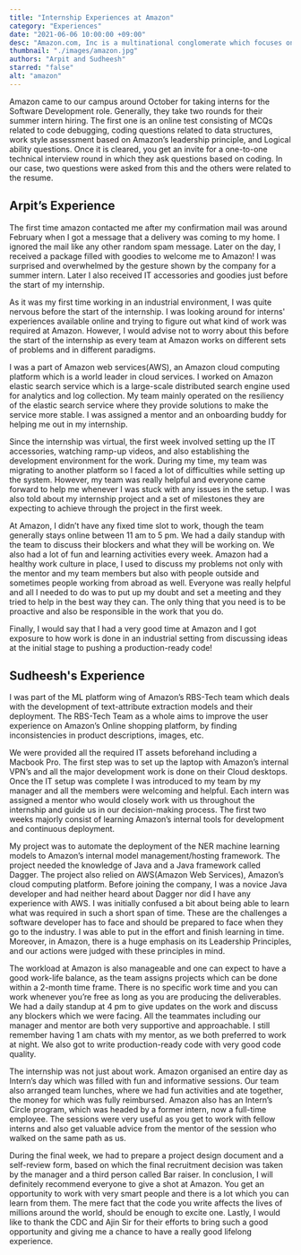 ```yaml
---
title: "Internship Experiences at Amazon"
category: "Experiences"
date: "2021-06-06 10:00:00 +09:00"
desc: "Amazon.com, Inc is a multinational conglomerate which focuses on e-commerce, cloud computing, digital streaming, and artificial intelligence. Join Arpit and Sudheesh as they share their internship experiences at Amazon!"
thumbnail: "./images/amazon.jpg"
authors: "Arpit and Sudheesh"
starred: "false"
alt: "amazon"
---
```

Amazon came to our campus around October for taking interns for the Software Development role. Generally, they take two rounds for their summer intern hiring. The first one is an online test consisting of MCQs related to code debugging, coding questions related to data structures, work style assessment based on Amazon’s leadership principle, and Logical ability questions. Once it is cleared, you get an invite for a one-to-one technical interview round in which they ask questions based on coding. In our case, two questions were asked from this and the others were related to the resume.


Arpit’s Experience
---
The first time amazon contacted me after my confirmation mail was around February when I got a message that a delivery was coming to my home. I ignored the mail like any other random spam message. Later on the day, I received a package filled with goodies to welcome me to Amazon! I was surprised and overwhelmed by the gesture shown by the company for a summer intern. Later I also received IT accessories and goodies just before the start of my internship.

As it was my first time working in an industrial environment, I was quite nervous before the start of the internship. I was looking around for interns' experiences available online and trying to figure out what kind of work was required at Amazon. However, I would advise not to worry about this before the start of the internship as every team at Amazon works on different sets of problems and in different paradigms.

I was a part of Amazon web services(AWS), an Amazon cloud computing platform which is a world leader in cloud services. I worked on Amazon elastic search service which is a large-scale distributed search engine used for analytics and log collection. My team mainly operated on the resiliency of the elastic search service where they provide solutions to make the service more stable. I was assigned a mentor and an onboarding buddy for helping me out in my internship.

Since the internship was virtual, the first week involved setting up the IT accessories, watching ramp-up videos, and also establishing the development environment for the work. During my time, my team was migrating to another platform so I faced a lot of difficulties while setting up the system. However, my team was really helpful and everyone came forward to help me whenever I was stuck with any issues in the setup. I was also told about my internship project and a set of milestones they are expecting to achieve through the project in the first week.


At Amazon, I didn’t have any fixed time slot to work, though the team generally stays online between 11 am to 5 pm. We had a daily standup with the team to discuss their blockers and what they will be working on. We also had a lot of fun and learning activities every week. Amazon had a healthy work culture in place, I used to discuss my problems not only with the mentor and my team members but also with people outside and sometimes people working from abroad as well. Everyone was really helpful and all I needed to do was to put up my doubt and set a meeting and they tried to help in the best way they can. The only thing that you need is to be proactive and also be responsible in the work that you do.

Finally, I would say that I had a very good time at Amazon and I got exposure to how work is done in an industrial setting from discussing ideas at the initial stage to pushing a production-ready code!



Sudheesh's Experience
---
I was part of the ML platform wing of Amazon’s RBS-Tech team which deals with the development of text-attribute extraction models and their deployment. The RBS-Tech Team as a whole aims to improve the user experience on Amazon’s Online shopping platform, by finding inconsistencies in product descriptions, images, etc.

We were provided all the required IT assets beforehand including a Macbook Pro. The first step was to set up the laptop with Amazon’s internal VPN’s and all the major development work is done on their Cloud desktops. Once the IT setup was complete I was introduced to my team by my manager and all the members were welcoming and helpful. Each intern was assigned a mentor who would closely work with us throughout the internship and guide us in our decision-making process. The first two weeks majorly consist of learning Amazon’s internal tools for development and continuous deployment.

My project was to automate the deployment of the NER machine learning models to Amazon’s internal model management/hosting framework. The project needed the knowledge of Java and a Java framework called Dagger. The project also relied on AWS(Amazon Web Services), Amazon’s cloud computing platform. Before joining the company, I was a novice Java developer and had neither heard about Dagger nor did I have any experience with AWS. I was initially confused a bit about being able to learn what was required in such a short span of time. These are the challenges a software developer has to face and should be prepared to face when they go to the industry. I was able to put in the effort and finish learning in time. Moreover, in Amazon, there is a huge emphasis on its Leadership Principles, and our actions were judged with these principles in mind.

The workload at Amazon is also manageable and one can expect to have a good work-life balance, as the team assigns projects which can be done within a 2-month time frame. There is no specific work time and you can work whenever you’re free as long as you are producing the deliverables. We had a daily standup at 4 pm to give updates on the work and discuss any blockers which we were facing. All the teammates including our manager and mentor are both very supportive and approachable. I still remember having 1 am chats with my mentor, as we both preferred to work at night. We also got to write production-ready code with very good code quality.

The internship was not just about work. Amazon organised an entire day as Intern’s day which was filled with fun and informative sessions. Our team also arranged team lunches, where we had fun activities and ate together, the money for which was fully reimbursed. Amazon also has an Intern’s Circle program, which was headed by a former intern, now a full-time employee. The sessions were very useful as you get to work with fellow interns and also get valuable advice from the mentor of the session who walked on the same path as us.

During the final week, we had to prepare a project design document and a self-review form, based on which the final recruitment decision was taken by the manager and a third person called Bar raiser. In conclusion, I will definitely recommend everyone to give a shot at Amazon. You get an opportunity to work with very smart people and there is a lot which you can learn from them. The mere fact that the code you write affects the lives of millions around the world, should be enough to excite one. Lastly, I would like to thank the CDC and Ajin Sir for their efforts to bring such a good opportunity and giving me a chance to have a really good lifelong experience.
